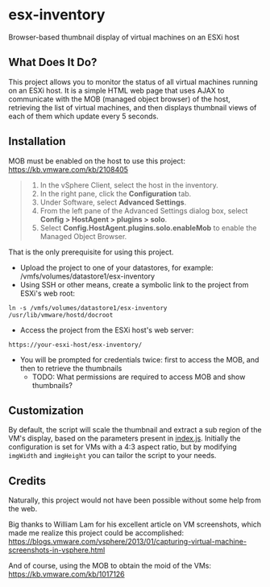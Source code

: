 # esx-inventory
Browser-based thumbnail display of virtual machines on an ESXi host

## What Does It Do?
This project allows you to monitor the status of all virtual machines running on an ESXi host. It is a simple HTML web page that uses AJAX to communicate with the MOB (managed object browser) of the host, retrieving the list of virtual machines, and then displays thumbnail views of each of them which update every 5 seconds.

## Installation
MOB must be enabled on the host to use this project: https://kb.vmware.com/kb/2108405

> 1. In the vSphere Client, select the host in the inventory.
> 2. In the right pane, click the **Configuration** tab.
> 3. Under Software, select **Advanced Settings**.
> 4. From the left pane of the Advanced Settings dialog box, select **Config > HostAgent > plugins > solo**.
> 5. Select **Config.HostAgent.plugins.solo.enableMob** to enable the Managed Object Browser.

That is the only prerequisite for using this project.

* Upload the project to one of your datastores, for example: /vmfs/volumes/datastore1/esx-inventory
* Using SSH or other means, create a symbolic link to the project from ESXi's web root:
```
ln -s /vmfs/volumes/datastore1/esx-inventory /usr/lib/vmware/hostd/docroot
```
* Access the project from the ESXi host's web server:
```
https://your-esxi-host/esx-inventory/
```
* You will be prompted for credentials twice: first to access the MOB, and then to retrieve the thumbnails
  * TODO: What permissions are required to access MOB and show thumbnails?

## Customization
By default, the script will scale the thumbnail and extract a sub region of the VM's display, based on the parameters present in [index.js](../master/index.js). Initially the configuration is set for VMs with a 4:3 aspect ratio, but by modifying `imgWidth` and `imgHeight` you can tailor the script to your needs.

## Credits
Naturally, this project would not have been possible without some help from the web.

Big thanks to William Lam for his excellent article on VM screenshots, which made me realize this project could be accomplished:
https://blogs.vmware.com/vsphere/2013/01/capturing-virtual-machine-screenshots-in-vsphere.html

And of course, using the MOB to obtain the moid of the VMs:
https://kb.vmware.com/kb/1017126
